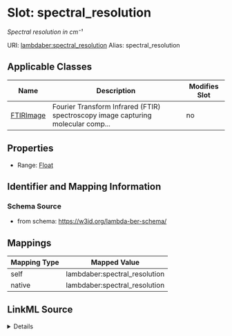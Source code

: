 

# Slot: spectral_resolution 


_Spectral resolution in cm⁻¹_





URI: [lambdaber:spectral_resolution](https://w3id.org/lambda-ber-schema/spectral_resolution)
Alias: spectral_resolution

<!-- no inheritance hierarchy -->





## Applicable Classes

| Name | Description | Modifies Slot |
| --- | --- | --- |
| [FTIRImage](FTIRImage.md) | Fourier Transform Infrared (FTIR) spectroscopy image capturing molecular comp... |  no  |






## Properties

* Range: [Float](Float.md)




## Identifier and Mapping Information






### Schema Source


* from schema: https://w3id.org/lambda-ber-schema/




## Mappings

| Mapping Type | Mapped Value |
| ---  | ---  |
| self | lambdaber:spectral_resolution |
| native | lambdaber:spectral_resolution |




## LinkML Source

<details>
```yaml
name: spectral_resolution
description: Spectral resolution in cm⁻¹
from_schema: https://w3id.org/lambda-ber-schema/
rank: 1000
alias: spectral_resolution
owner: FTIRImage
domain_of:
- FTIRImage
range: float

```
</details>
